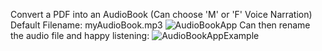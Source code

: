 Convert a PDF into an AudioBook (Can choose 'M' or 'F' Voice Narration)
Default Filename: myAudioBook.mp3
![AudioBookApp](https://github.com/PAVfx/AudioBookApp/assets/124025184/25adefee-34be-4974-a9f7-f97bcf9d966f)
Can then rename the audio file and happy listening:
![AudioBookAppExample](https://github.com/PAVfx/AudioBookApp/assets/124025184/5cf92050-747d-4c7f-8171-63c9746daef4)
